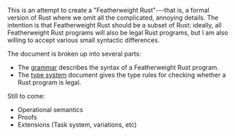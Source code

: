 This is an attempt to create a "Featherweight Rust"---that is, a
formal version of Rust where we omit all the complicated, annoying
details.  The intention is that Featherweight Rust should be a subset
of Rust: ideally, all Featherweight Rust programs will also be legal
Rust programs, but I am also willing to accept various small syntactic
differences.

The document is broken up into several parts:

- The [grammar](grammar.md) describes the syntax of a Featherweight
  Rust program.
- The [type system](typesys.md) document gives the type rules for
  checking whether a Rust program is legal.

Still to come:

- Operational semantics
- Proofs
- Extensions (Task system, variations, etc)
